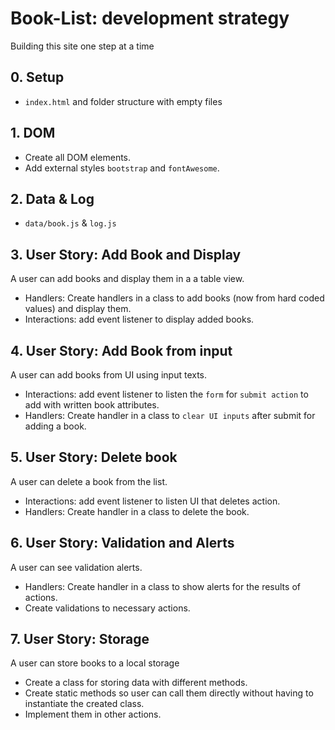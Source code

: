 # Book-List: development strategy

Building this site one step at a time

## 0. Setup

* `index.html` and folder structure with empty files

## 1. DOM

* Create all DOM elements.
* Add external styles `bootstrap` and `fontAwesome`.

## 2. Data & Log

* `data/book.js` & `log.js`

## 3. User Story: Add Book and Display

A user can add books and display them in a a table view.

* Handlers: Create handlers in a class to add books (now from hard coded values) and display them.
* Interactions: add event listener to display added books.

## 4. User Story: Add Book from input

A user can add books from UI using input texts.

* Interactions: add event listener to listen the `form` for `submit action` to add with written book attributes.
* Handlers: Create handler in a class to `clear UI inputs` after submit for adding a book.

## 5. User Story: Delete book

A user can delete a book from the list.

* Interactions: add event listener to listen UI that deletes action.
* Handlers: Create handler in a class to delete the book.

## 6. User Story: Validation and Alerts

A user can see validation alerts.

* Handlers: Create handler in a class to show alerts for the results of actions.
* Create validations to necessary actions.

## 7. User Story: Storage

A user can store books to a local storage

* Create a class for storing data with different methods.
* Create static methods so user can call them directly without having to instantiate the created class.
* Implement them in other actions.
